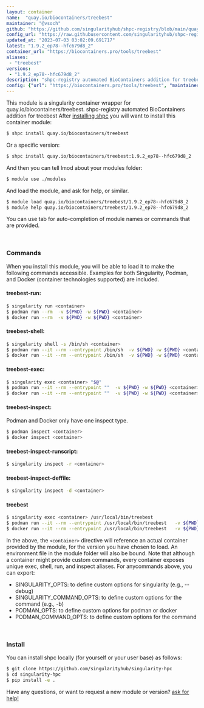```yaml
---
layout: container
name:  "quay.io/biocontainers/treebest"
maintainer: "@vsoch"
github: "https://github.com/singularityhub/shpc-registry/blob/main/quay.io/biocontainers/treebest/container.yaml"
config_url: "https://raw.githubusercontent.com/singularityhub/shpc-registry/main/quay.io/biocontainers/treebest/container.yaml"
updated_at: "2023-07-03 03:02:09.691717"
latest: "1.9.2_ep78--hfc679d8_2"
container_url: "https://biocontainers.pro/tools/treebest"
aliases:
 - "treebest"
versions:
 - "1.9.2_ep78--hfc679d8_2"
description: "shpc-registry automated BioContainers addition for treebest"
config: {"url": "https://biocontainers.pro/tools/treebest", "maintainer": "@vsoch", "description": "shpc-registry automated BioContainers addition for treebest", "latest": {"1.9.2_ep78--hfc679d8_2": "sha256:389ea3f74d804ea432cac6f7152b80a4f9c72c4d4c405136427c0689c987c197"}, "tags": {"1.9.2_ep78--hfc679d8_2": "sha256:389ea3f74d804ea432cac6f7152b80a4f9c72c4d4c405136427c0689c987c197"}, "docker": "quay.io/biocontainers/treebest", "aliases": {"treebest": "/usr/local/bin/treebest"}}
---
```


This module is a singularity container wrapper for quay.io/biocontainers/treebest.
shpc-registry automated BioContainers addition for treebest
After [installing shpc](#install) you will want to install this container module:


```bash
$ shpc install quay.io/biocontainers/treebest
```

Or a specific version:

```bash
$ shpc install quay.io/biocontainers/treebest:1.9.2_ep78--hfc679d8_2
```

And then you can tell lmod about your modules folder:

```bash
$ module use ./modules
```

And load the module, and ask for help, or similar.

```bash
$ module load quay.io/biocontainers/treebest/1.9.2_ep78--hfc679d8_2
$ module help quay.io/biocontainers/treebest/1.9.2_ep78--hfc679d8_2
```

You can use tab for auto-completion of module names or commands that are provided.

<br>

### Commands

When you install this module, you will be able to load it to make the following commands accessible.
Examples for both Singularity, Podman, and Docker (container technologies supported) are included.

#### treebest-run:

```bash
$ singularity run <container>
$ podman run --rm  -v ${PWD} -w ${PWD} <container>
$ docker run --rm  -v ${PWD} -w ${PWD} <container>
```

#### treebest-shell:

```bash
$ singularity shell -s /bin/sh <container>
$ podman run --it --rm --entrypoint /bin/sh  -v ${PWD} -w ${PWD} <container>
$ docker run --it --rm --entrypoint /bin/sh  -v ${PWD} -w ${PWD} <container>
```

#### treebest-exec:

```bash
$ singularity exec <container> "$@"
$ podman run --it --rm --entrypoint ""  -v ${PWD} -w ${PWD} <container> "$@"
$ docker run --it --rm --entrypoint ""  -v ${PWD} -w ${PWD} <container> "$@"
```

#### treebest-inspect:

Podman and Docker only have one inspect type.

```bash
$ podman inspect <container>
$ docker inspect <container>
```

#### treebest-inspect-runscript:

```bash
$ singularity inspect -r <container>
```

#### treebest-inspect-deffile:

```bash
$ singularity inspect -d <container>
```


#### treebest

```bash
$ singularity exec <container> /usr/local/bin/treebest
$ podman run --it --rm --entrypoint /usr/local/bin/treebest   -v ${PWD} -w ${PWD} <container> -c " $@"
$ docker run --it --rm --entrypoint /usr/local/bin/treebest   -v ${PWD} -w ${PWD} <container> -c " $@"
```



In the above, the `<container>` directive will reference an actual container provided
by the module, for the version you have chosen to load. An environment file in the
module folder will also be bound. Note that although a container
might provide custom commands, every container exposes unique exec, shell, run, and
inspect aliases. For anycommands above, you can export:

 - SINGULARITY_OPTS: to define custom options for singularity (e.g., --debug)
 - SINGULARITY_COMMAND_OPTS: to define custom options for the command (e.g., -b)
 - PODMAN_OPTS: to define custom options for podman or docker
 - PODMAN_COMMAND_OPTS: to define custom options for the command

<br>

### Install

You can install shpc locally (for yourself or your user base) as follows:

```bash
$ git clone https://github.com/singularityhub/singularity-hpc
$ cd singularity-hpc
$ pip install -e .
```

Have any questions, or want to request a new module or version? [ask for help!](https://github.com/singularityhub/singularity-hpc/issues)